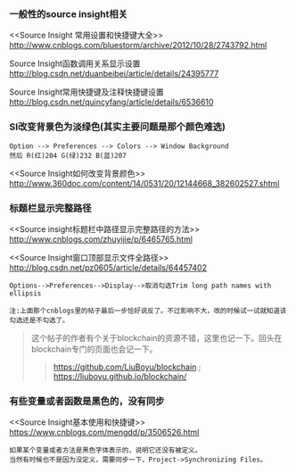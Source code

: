 

### 一般性的source insight相关

<<Source Insight 常用设置和快捷键大全>>
http://www.cnblogs.com/bluestorm/archive/2012/10/28/2743792.html

Source Insight函数调用关系显示设置
http://blog.csdn.net/duanbeibei/article/details/24395777

Source Insight常用快捷键及注释快捷键设置
http://blog.csdn.net/quincyfang/article/details/6536610


### SI改变背景色为淡绿色(其实主要问题是那个颜色难选)
```
Option --> Preferences --> Colors --> Window Background
然后 R(红)204 G(绿)232 B(蓝)207
```

<<Source Insight如何改变背景颜色>>
http://www.360doc.com/content/14/0531/20/12144668_382602527.shtml


### 标题栏显示完整路径
<<Source insight标题栏中路径显示完整路径的方法>>
http://www.cnblogs.com/zhuyijie/p/6465765.html

<<Source Insight窗口顶部显示文件全路径>>
http://blog.csdn.net/pz0605/article/details/64457402
```
Options-->Preferences-->Display-->取消勾选Trim long path names with ellipsis

注:上面那个cnblogs里的帖子最后一步恰好说反了。不过影响不大，改的时候试一试就知道该勾选还是不勾选了。
```
> 这个帖子的作者有个关于blockchain的资源不错，这里也记一下。回头在blockchain专门的页面也会记一下。
>> https://github.com/LiuBoyu/blockchain ; https://liuboyu.github.io/blockchain/

### 有些变量或者函数是黑色的，没有同步
<<Source Insight基本使用和快捷键>>
https://www.cnblogs.com/mengdd/p/3506526.html
```
如果某个变量或者方法是黑色字体表示的，说明它还没有被定义。
当然有时候也不是因为没定义，需要同步一下，Project->Synchronizing Files。
```
